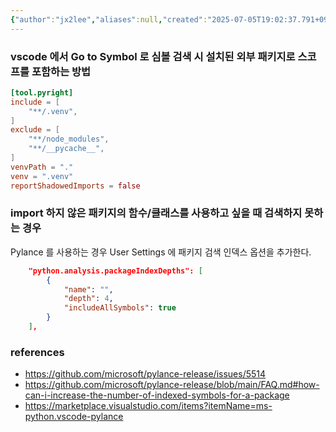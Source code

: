 ```yaml
---
{"author":"jx2lee","aliases":null,"created":"2025-07-05T19:02:37.791+09:00","last-updated":"2025-07-05 19:07","tags":null,"dg-publish":true,"dg-home-link":false,"dg-show-local-graph":false,"dg-show-backlinks":false,"dg-show-toc":false,"dg-show-inline-title":false,"dg-show-file-tree":false,"dg-enable-search":false,"dg-link-preview":false,"dg-show-tags":false,"dg-pass-frontmatter":false,"permalink":"/etc/__/language/python-vscode-pyright/","dgPassFrontmatter":true,"noteIcon":""}
---
```




### vscode 에서 Go to Symbol 로 심볼 검색 시 설치된 외부 패키지로 스코프를 포함하는 방법

```toml
[tool.pyright]
include = [
    "**/.venv",
]
exclude = [
    "**/node_modules",
    "**/__pycache__",
]
venvPath = "."
venv = ".venv"
reportShadowedImports = false
```


### import 하지 않은 패키지의 함수/클래스를 사용하고 싶을 때 검색하지 못하는 경우

Pylance 를 사용하는 경우 User Settings 에 패키지 검색 인덱스 옵션을 추가한다.
```json
    "python.analysis.packageIndexDepths": [
        {
            "name": "",
            "depth": 4,
            "includeAllSymbols": true
        }
    ],
```

### references
- https://github.com/microsoft/pylance-release/issues/5514
- https://github.com/microsoft/pylance-release/blob/main/FAQ.md#how-can-i-increase-the-number-of-indexed-symbols-for-a-package
- https://marketplace.visualstudio.com/items?itemName=ms-python.vscode-pylance